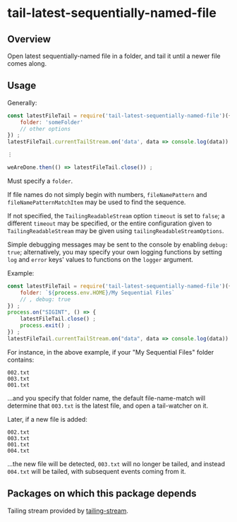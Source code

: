 # tail-latest-sequentially-named-file

## Overview

Open latest sequentially-named file in a folder, and tail it until a newer file
comes along.

## Usage

Generally:

```javascript
const latestFileTail = require('tail-latest-sequentially-named-file')({
    folder: 'someFolder'
    // other options
}) ;
latestFileTail.currentTailStream.on('data', data => console.log(data)) ;

⋮

weAreDone.then(() => latestFileTail.close()) ;
```

Must specify a `folder`.

If file names do not simply begin with numbers, `fileNamePattern` and
`fileNamePatternMatchItem` may be used to find the sequence.

If not specified, the `TailingReadableStream` option `timeout` is set to
`false`; a different `timeout` may be specified, or the entire configuration
given to `TailingReadableStream` may be given using
`tailingReadableStreamOptions`.

Simple debugging messages may be sent to the console by enabling `debug: true`;
alternatively, you may specify your own logging functions by setting `log` and
`error` keys' values to functions on the `logger` argument.

Example:

```javascript
const latestFileTail = require('tail-latest-sequentially-named-file')({
    folder: `${process.env.HOME}/My Sequential Files`
    // , debug: true
}) ;
process.on("SIGINT", () => {
    latestFileTail.close() ;
    process.exit() ;
}) ;
latestFileTail.currentTailStream.on("data", data => console.log(data)) ;
```

For instance, in the above example, if your "My Sequential Files" folder
contains:

    002.txt
    003.txt
    001.txt

…and you specify that folder name, the default file-name-match will determine
that `003.txt` is the latest file, and open a tail-watcher on it.

Later, if a new file is added:

    002.txt
    003.txt
    001.txt
    004.txt

…the new file will be detected, `003.txt` will no longer be tailed, and
instead `004.txt` will be tailed, with subsequent events coming from it.

## Packages on which this package depends

Tailing stream provided by [tailing-stream](https://github.com/jasontbradshaw/tailing-stream).
